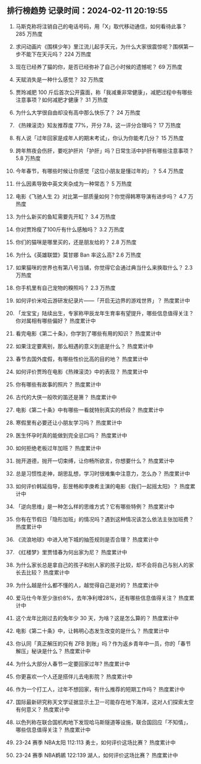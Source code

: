 
## 排行榜趋势 记录时间：2024-02-11 20:19:55
  
  1. 马斯克称将注销自己的电话号码，用「X」取代移动通信，如何看待此事？ 285 万热度
    
  2. 求问动画片《围棋少年》里江流儿起手天元，为什么大家很震惊呢？围棋第一步不能下在天元吗？ 224 万热度
    
  3. 现在已经养了猫的你，是否已经弥补了自己小时候的遗憾呢？ 69 万热度
    
  4. 天赋消失是一种什么感觉？ 32 万热度
    
  5. 贾玲减肥 100 斤后首次公开露面，称「我减重非常健康」，减肥过程中有哪些注意事项？如何减肥才健康？ 31 万热度
    
  6. 为什么大学很自由却没有高中那么快乐了？ 24 万热度
    
  7. 《热辣滚烫》知友推荐度 77%，开分 7.8，这一评分合理吗？ 17 万热度
    
  8. 有人说「过年回家是成年人的期末考试」，你认为你能考几分？ 15 万热度
    
  9. 跨年熬夜会伤肝，要吃护肝片「护肝」吗？日常生活中护肝有哪些注意事项？ 5.8 万热度
    
  10. 今年春节，有哪些时候让你感觉「这位小朋友是懂过年的」？ 5.4 万热度
    
  11. 什么因素导致中英文夹杂成为一种常态？ 5 万热度
    
  12. 电影《飞驰人生 2》对比第一部质量如何？你觉得韩寒导演有进步吗？ 4.7 万热度
    
  13. 为什么新买的鱼缸需要先开缸？ 3.4 万热度
    
  14. 你对贾玲瘦了100斤有什么感触吗？ 3.2 万热度
    
  15. 你们的猫咪是哪里买的，还是朋友给的？ 2.8 万热度
    
  16. 为什么《英雄联盟》莫甘娜 Ban 率这么高? 2.6 万热度
    
  17. 如果猫咪的世界也有第八号当铺，你觉得它会通过典当什么来换取什么？ 2.3 万热度
    
  18. 你手机里有自己宠物的糗照吗？ 2.3 万热度
    
  19. 如何评价米哈云游研发纪录片——「开启无边界的游戏世界」？ 热度累计中
    
  20. 「龙宝宝」陆续出生，专家称甲辰龙年生育率有望提升，哪些信息值得关注？你对属相有哪些偏好？ 热度累计中
    
  21. 看完电影《第二十条》，你学到了哪些有用的知识？ 热度累计中
    
  22. 如果注定要离别，那么相遇的意义到底是什么？ 热度累计中
    
  23. 春节去国外度假，有哪些性价比高的目的地？ 热度累计中
    
  24. 如何评价贾玲在电影《热辣滚烫》中的表现？ 热度累计中
    
  25. 你有哪些有故事的照片？ 热度累计中
    
  26. 古代的大侠一般吹的笛还是箫？ 热度累计中
    
  27. 电影《第二十条》中有哪些一看就特别真实的桥段？ 热度累计中
    
  28. 寒假里有必要还让小朋友学习吗？ 热度累计中
    
  29. 医生怀孕时真的能做到完全忌口吗？ 热度累计中
    
  30. 如何拒绝老板过年加班？ 热度累计中
    
  31. 抛开道德，抛开一切束缚，让你畅所欲言，你想要什么？ 热度累计中
    
  32. 总是习惯性走神，胡思乱想，学习时很难集中注意力，怎么办？ 热度累计中
    
  33. 如何评价韩延指导，彭昱畅和李庚希主演的电影《我们一起摇太阳》？ 热度累计中
    
  34. 「逆向思维」是一种怎么样的思维方式？它有哪些特例？ 热度累计中
    
  35. 你有在节假日「隐形加班」的情况吗？遇到这种情况该怎么依法主张加班费？ 热度累计中
    
  36. 《流浪地球》中进入地下城的抽签规则是否合理？ 热度累计中
    
  37. 《红楼梦》里贾惜春为何出家为尼？ 热度累计中
    
  38. 为什么家长总是拿自己的孩子和别人家的孩子比较，却不会将自己与别人的家长去比较？ 热度累计中
    
  39. 为什么越是什么都不懂的人，越觉得自己是对的？ 热度累计中
    
  40. 爱马仕今年至少涨价8%，去年净利增28%，还有哪些信息值得关注？ 热度累计中
    
  41. 这个龙年比刚过去的兔年少 30 天，为啥？这是怎么算的？ 热度累计中
    
  42. 电影《第二十条》中，让韩明心态发生改变的是什么？ 热度累计中
    
  43. 你认同「真正解压的只有 ZFB 到账」吗？作为返乡青年中一员，你的「春节解压」秘诀是什么？ 热度累计中
    
  44. 为什么大部分人春节一定要回家过年? 热度累计中
    
  45. 你更喜欢一个人还是搭伴儿去电影院？ 热度累计中
    
  46. 作为一个打工人，过年不想回家，有什么推荐的短期工作吗？ 热度累计中
    
  47. 国际最新研究称天文学证据显示土卫一可能存在地下海洋，这对人们探索太空有何意义？ 热度累计中
    
  48. 以色列称在联合国机构地下发现哈马斯隧道等设施，联合国回应「不知情」，哪些信息值得关注？ 热度累计中
    
  49. 23-24 赛季 NBA太阳 112:113 勇士，如何评价这场比赛？ 热度累计中
    
  50. 23-24 赛季 NBA鹈鹕 122:139 湖人，如何评价这场比赛？ 热度累计中
    